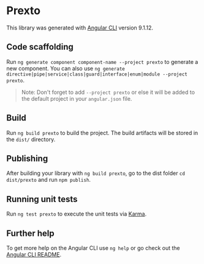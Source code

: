 # Prexto

This library was generated with [Angular CLI](https://github.com/angular/angular-cli) version 9.1.12.

## Code scaffolding

Run `ng generate component component-name --project prexto` to generate a new component. You can also use `ng generate directive|pipe|service|class|guard|interface|enum|module --project prexto`.
> Note: Don't forget to add `--project prexto` or else it will be added to the default project in your `angular.json` file. 

## Build

Run `ng build prexto` to build the project. The build artifacts will be stored in the `dist/` directory.

## Publishing

After building your library with `ng build prexto`, go to the dist folder `cd dist/prexto` and run `npm publish`.

## Running unit tests

Run `ng test prexto` to execute the unit tests via [Karma](https://karma-runner.github.io).

## Further help

To get more help on the Angular CLI use `ng help` or go check out the [Angular CLI README](https://github.com/angular/angular-cli/blob/master/README.md).
